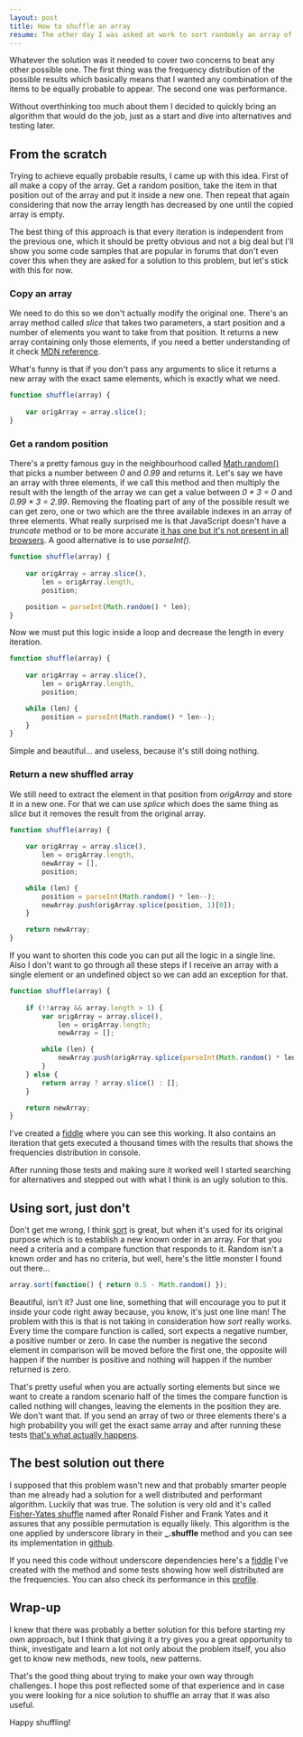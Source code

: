 ```yaml
---
layout: post
title: How to shuffle an array
resume: The other day I was asked at work to sort randomly an array of objects and while it didn't seem a very complex task it turned out into hours of investigation. There are a lot of things to take care of, so yes, it is a complex scenario and there are a lot of possible solutions.
---
```


Whatever the solution was it needed to cover two concerns to beat any other possible one. The first thing was the frequency distribution of the possible results which basically means that I wanted any combination of the items to be equally probable to appear. The second one was performance.

Without overthinking too much about them I decided to quickly bring an algorithm that would do the job, just as a start and dive into alternatives and testing later.


## From the scratch

Trying to achieve equally probable results, I came up with this idea. First of all make a copy of the array. Get a random position, take the item in that position out of the array and put it inside a new one. Then repeat that again considering that now the array length has decreased by one until the copied array is empty.

The best thing of this approach is that every iteration is independent from the previous one, which it should be pretty obvious and not a big deal but I'll show you some code samples that are popular in forums that don't even cover this when they are asked for a solution to this problem, but let's stick with this for now.

### Copy an array

We need to do this so we don't actually modify the original one. There's an array method called *slice* that takes two parameters, a start position and a number of elements you want to take from that position. It returns a new array containing only those elements, if you need a better understanding of it check <a href="https://developer.mozilla.org/en-US/docs/Web/JavaScript/Reference/Global_Objects/Array/slice" target="blank">MDN reference</a>.

What's funny is that if you don't pass any arguments to slice it returns a new array with the exact same elements, which is exactly what we need.

```js
function shuffle(array) {
    
    var origArray = array.slice();
}
```

### Get a random position

There's a pretty famous guy in the neighbourhood called <a href="https://developer.mozilla.org/en-US/docs/Web/JavaScript/Reference/Global_Objects/Math/random" target="_blank">Math.random()</a> that picks a number between *0* and *0.99* and returns it. Let's say we have an array with three elements, if we call this method and then multiply the result with the length of the array we can get a value between *0 * 3 = 0* and *0.99 * 3 = 2.99*. Removing the floating part of any of the possible result we can get zero, one or two which are the three available indexes in an array of three elements. What really surprised me is that JavaScript doesn't have a *truncate* method or to be more accurate <a href="https://developer.mozilla.org/en-US/docs/Web/JavaScript/Reference/Global_Objects/Math/trunc" target="_blank">it has one but it's not present in all browsers</a>. A good alternative is to use *parseInt()*.

```js
function shuffle(array) {
    
    var origArray = array.slice(), 
        len = origArray.length,
        position;

    position = parseInt(Math.random() * len);
}
```

Now we must put this logic inside a loop and decrease the length in every iteration.

```js
function shuffle(array) {
    
    var origArray = array.slice(), 
        len = origArray.length,
        position;

    while (len) {
        position = parseInt(Math.random() * len--);
    }
}
```

Simple and beautiful... and useless, because it's still doing nothing.


### Return a new shuffled array

We still need to extract the element in that position from *origArray* and store it in a new one. For that we can use *splice* which does the same thing as *slice* but it removes the result from the original array.

```js
function shuffle(array) {
    
    var origArray = array.slice(),
        len = origArray.length,
        newArray = [], 
        position;

    while (len) {
        position = parseInt(Math.random() * len--);
        newArray.push(origArray.splice(position, 1)[0]);
    }

    return newArray;
}
```

If you want to shorten this code you can put all the logic in a single line. Also I don't want to go through all these steps if I receive an array with a single element or an undefined object so we can add an exception for that.

```js
function shuffle(array) {
    
    if (!!array && array.length > 1) {
        var origArray = array.slice(),
            len = origArray.length;
            newArray = []; 

        while (len) {
            newArray.push(origArray.splice(parseInt(Math.random() * len--), 1)[0]);
        }
    } else {
        return array ? array.slice() : [];
    }

    return newArray;
}
```

I've created a <a href="http://jsfiddle.net/jeremenichelli/7qLbpr1b/6/" target="_blank">fiddle</a> where you can see this working. It also contains an iteration that gets executed a thousand times with the results that shows the frequencies distribution in console.

After running those tests and making sure it worked well I started searching for alternatives and stepped out with what I think is an ugly solution to this.


## Using sort, just don't

Don't get me wrong, I think <a href="https://developer.mozilla.org/en-US/docs/Web/JavaScript/Reference/Global_Objects/Array/sort" target="_blank">sort</a> is great, but when it's used for its original purpose which is to establish a new known order in an array. For that you need a criteria and a compare function that responds to it. Random isn't a known order and has no criteria, but well, here's the little monster I found out there...

```js
array.sort(function() { return 0.5 - Math.random() });
```

Beautiful, isn't it? Just one line, something that will encourage you to put it inside your code right away because, you know, it's just one line man! The problem with this is that is not taking in consideration how *sort* really works. Every time the compare function is called, sort expects a negative number, a positive number or zero. In case the number is negative the second element in comparison will be moved before the first one, the opposite will happen if the number is positive and nothing will happen if the number returned is zero.

That's pretty useful when you are actually sorting elements but since we want to create a random scenario half of the times the compare function is called nothing will changes, leaving the elements in the position they are. We don't want that. If you send an array of two or three elements there's a high probability you will get the exact same array and after running these tests <a href="http://jsfiddle.net/jeremenichelli/vhn6nbfy/1/" target="_blank">that's what actually happens</a>.


## The best solution out there

I supposed that this problem wasn't new and that probably smarter people than me already had a solution for a well distributed and performant algorithm. Luckily that was true. The solution is very old and it's called <a href="http://en.wikipedia.org/wiki/Fisher–Yates_shuffle" target="_blank">Fisher-Yates shuffle</a> named after Ronald Fisher and Frank Yates and it assures that any possible permutation is equally likely. This algorithm is the one applied by underscore library in their **_.shuffle** method and you can see its implementation in <a href="https://github.com/jashkenas/underscore/blob/master/underscore.js#L342" target="_blank">github</a>.

If you need this code without underscore dependencies here's a <a href="https://jsfiddle.net/jeremenichelli/4ze2buLa/2/" target="_blank">fiddle</a> I've created with the method and some tests showing how well distributed are the frequencies. You can also check its performance in this <a href="http://jsperf.com/most-performant-shuffle-method-for-arrays" target="_blank">profile</a>.


## Wrap-up

I knew that there was probably a better solution for this before starting my own approach, but I think that giving it a try gives you a great opportunity to think, investigate and learn a lot not only about the problem itself, you also get to know new methods, new tools, new patterns. 

That's the good thing about trying to make your own way through challenges. I hope this post reflected some of that experience and in case you were looking for a nice solution to shuffle an array that it was also useful.

Happy shuffling!
